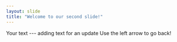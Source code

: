 ```yaml
---
layout: slide
title: "Welcome to our second slide!"
---
```

Your text --- adding text for an update
Use the left arrow to go back!

